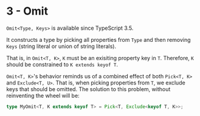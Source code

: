 # 3 - Omit

`Omit<Type, Keys>` is available since TypeScript 3.5.

It constructs a type by picking all properties from `Type` and then removing `Keys` (string literal or union of string literals).

That is, in `Omit<T, K>`, `K` must be an exisiting property key in `T`. Therefore, `K` should be constrained to `K extends keyof T`.

`Omit<T, K>`'s behavior reminds us of a combined effect of both `Pick<T, K>` and `Exclude<T, U>`. That is, when picking properties from `T`, we exclude keys that should be omitted. The solution to this problem, without reinventing the wheel will be:

```typescript
type MyOmit<T, K extends keyof T> = Pick<T, Exclude<keyof T, K>>;
```
